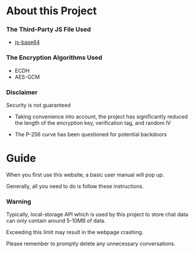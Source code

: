 # About this Project

### The Third-Party JS File Used

- [js-base64](https://github.com/dankogai/js-base64)

### The Encryption Algorithms Used

- ECDH
- AES-GCM

### Disclaimer

Security is not guaranteed

- Taking convenience into account, the project has significantly reduced the length of the encryption key, verification tag, and random IV

- The P-256 curve has been questioned for potential backdoors

# Guide

When you first use this website, a basic user manual will pop up.

Generally, all you need to do is follow these instructions.

### Warning

Typically, local-storage API which is used by this project to store chat data can only contain around 5-10MB of data.

Exceeding this limit may result in the webpage crashing.

Please remember to promptly delete any unnecessary conversations.

